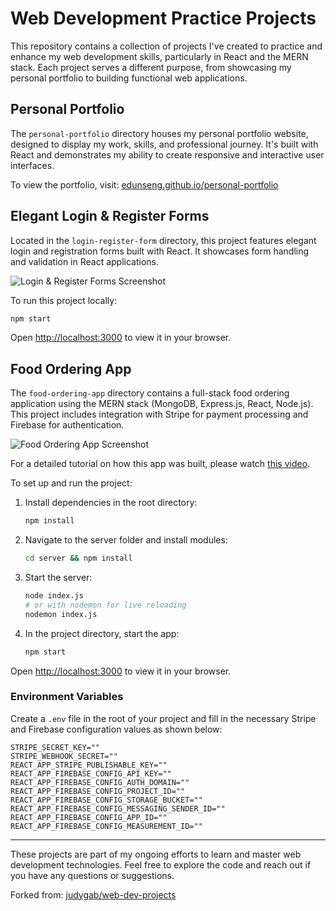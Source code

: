 # Web Development Practice Projects

This repository contains a collection of projects I've created to practice and enhance my web development skills, particularly in React and the MERN stack. Each project serves a different purpose, from showcasing my personal portfolio to building functional web applications.

## Personal Portfolio

The `personal-portfolio` directory houses my personal portfolio website, designed to display my work, skills, and professional journey. It's built with React and demonstrates my ability to create responsive and interactive user interfaces.

To view the portfolio, visit: [edunseng.github.io/personal-portfolio](https://edunseng.github.io/personal-portfolio)

## Elegant Login & Register Forms

Located in the `login-register-form` directory, this project features elegant login and registration forms built with React. It showcases form handling and validation in React applications.

![Login & Register Forms Screenshot](<screenshot-url>)

To run this project locally:

```sh
npm start
```

Open [http://localhost:3000](http://localhost:3000) to view it in your browser.

## Food Ordering App

The `food-ordering-app` directory contains a full-stack food ordering application using the MERN stack (MongoDB, Express.js, React, Node.js). This project includes integration with Stripe for payment processing and Firebase for authentication.

![Food Ordering App Screenshot](<screenshot-url>)

For a detailed tutorial on how this app was built, please watch [this video](<tutorial-video-url>).

To set up and run the project:

1. Install dependencies in the root directory:

   ```sh
   npm install
   ```

2. Navigate to the server folder and install modules:

   ```sh
   cd server && npm install
   ```

3. Start the server:

   ```sh
   node index.js
   # or with nodemon for live reloading
   nodemon index.js
   ```

4. In the project directory, start the app:

   ```sh
   npm start
   ```

Open [http://localhost:3000](http://localhost:3000) to view it in your browser.

### Environment Variables

Create a `.env` file in the root of your project and fill in the necessary Stripe and Firebase configuration values as shown below:

```env
STRIPE_SECRET_KEY=""
STRIPE_WEBHOOK_SECRET=""
REACT_APP_STRIPE_PUBLISHABLE_KEY=""
REACT_APP_FIREBASE_CONFIG_API_KEY=""
REACT_APP_FIREBASE_CONFIG_AUTH_DOMAIN=""
REACT_APP_FIREBASE_CONFIG_PROJECT_ID=""
REACT_APP_FIREBASE_CONFIG_STORAGE_BUCKET=""
REACT_APP_FIREBASE_CONFIG_MESSAGING_SENDER_ID=""
REACT_APP_FIREBASE_CONFIG_APP_ID=""
REACT_APP_FIREBASE_CONFIG_MEASUREMENT_ID=""
```

---

These projects are part of my ongoing efforts to learn and master web development technologies. Feel free to explore the code and reach out if you have any questions or suggestions.

Forked from: [judygab/web-dev-projects](https://github.com/judygab/web-dev-projects)
